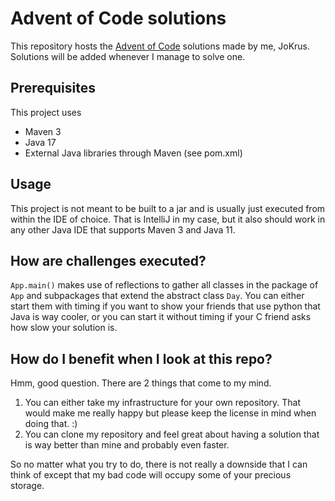 # Advent of Code solutions
This repository hosts the [Advent of Code](https://www.adventofcode.com)
solutions made by me, JoKrus. Solutions will be added whenever I manage 
to solve one.

## Prerequisites
This project uses
* Maven 3
* Java 17
* External Java libraries through Maven (see pom.xml)

## Usage
This project is not meant to be built to a jar and is usually just executed from
within the IDE of choice. That is IntelliJ in my case, but it also should work
in any other Java IDE that supports Maven 3 and Java 11.   

## How are challenges executed?
`App.main()` makes use of reflections to gather all classes in the package of `App`
and subpackages that extend the abstract class `Day`. You can either start them
with timing if you want to show your friends that use python that Java is way
cooler, or you can start it without timing if your C friend asks how slow your
solution is.

## How do I benefit when I look at this repo?
Hmm, good question. There are 2 things that come to my mind.
1. You can either take my infrastructure for your own repository. That would
make me really happy but please keep the license in mind when doing that. :)
2. You can clone my repository and feel great about having a solution that is
way better than mine and probably even faster.

So no matter what you try to do, there is not really a downside that I can
think of except that my bad code will occupy some of your precious storage. 
